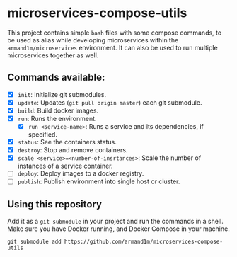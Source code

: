 # microservices-compose-utils

This project contains simple `bash` files with some compose commands, to be used as alias while developing microservices within the `armand1m/microservices` environment.
It can also be used to run multiple microservices together as well.

## Commands available:

 - [x] `init`: Initialize git submodules.
 - [x] `update`: Updates (`git pull origin master`) each git submodule.
 - [x] `build`: Build docker images.
 - [x] `run`: Runs the environment.
   - [x] `run <service-name>`: Runs a service and its dependencies, if specified.
 - [x] `status`: See the containers status.
 - [x] `destroy`: Stop and remove containers.
 - [x] `scale <service>=<number-of-insrtances>`: Scale the number of instances of a service container.
 - [ ] `deploy`: Deploy images to a docker registry.
 - [ ] `publish`: Publish environment into single host or cluster.

 ## Using this repository

 Add it as a `git submodule` in your project and run the commands in a shell.
 Make sure you have Docker running, and Docker Compose in your machine.

 ```shell
 git submodule add https://github.com/armand1m/microservices-compose-utils
 ```